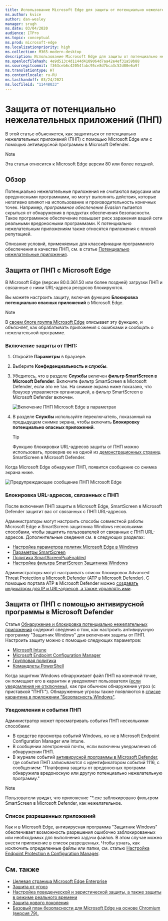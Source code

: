```yaml
---
title: Использование Microsoft Edge для защиты от потенциально нежелательных приложений
ms.author: kvice
author: dan-wesley
manager: srugh
ms.date: 03/04/2020
audience: ITPro
ms.topic: conceptual
ms.prod: microsoft-edge
ms.localizationpriority: high
ms.collection: M365-modern-desktop
description: Использование Microsoft Edge для защиты от потенциально нежелательных приложений
ms.openlocfilehash: 4e9d513c4d1144d4109064d7aa42e4ef31a59b88
ms.sourcegitcommit: f363ceb6c42054fabc95ce8d7bca3c52d80e6a9f
ms.translationtype: HT
ms.contentlocale: ru-RU
ms.lasthandoff: 03/24/2021
ms.locfileid: "11448033"
---
```

# <a name="protect-against-potentially-unwanted-applications-puas"></a>Защита от потенциально нежелательных приложений (ПНП)

В этой статье объясняется, как защититься от потенциально нежелательных приложений (ПНП) с помощью Microsoft Edge или с помощью антивирусной программы в Microsoft Defender.

> [!NOTE]
> Эта статья относится к Microsoft Edge версии 80 или более поздней.

## <a name="overview"></a>Обзор

Потенциально нежелательные приложения не считаются вирусами или вредоносными программами, но могут выполнять действия, которые негативно влияют на использование и производительность конечных точек. Например, *программное обеспечение Evasion* пытается скрыться от обнаружения в продуктах обеспечения безопасности. Такое программное обеспечение повышает риск заражения вашей сети реальными вредоносными программами. К потенциально нежелательным приложениям также относятся приложения с плохой репутацией.

Описание условий, применяемых для классификации программного обеспечения в качестве ПНП, см. в статье [Потенциально нежелательные приложения](/windows/security/threat-protection/intelligence/criteria#potentially-unwanted-application-pua).

## <a name="protect-against-pua-with-microsoft-edge"></a>Защита от ПНП с Microsoft Edge

В Microsoft Edge (версии 80.0.361.50 или более поздней) загрузки ПНП и связанные с ними URL-адреса ресурсов блокируются.

Вы можете настроить защиту, включив функцию **Блокировка потенциально опасных приложений** в Microsoft Edge.

> [!NOTE]
> В [своем блоге группа Microsoft Edge](https://blogs.windows.com/msedgedev/2020/02/27/protecting-users-potentially-unwanted-apps/) описывает эту функцию, и объясняет, как обрабатывать приложения с ошибками и сообщать о нежелательной программе.

### <a name="to-enable-pua-protection"></a>Включение защиты от ПНП:

1. Откройте **Параметры** в браузере.
2. Выберите **Конфиденциальность и службы**.
3. Убедитесь, что в разделе **Службы** включен **фильтр SmartScreen в Microsoft Defender**. Включите фильтр SmartScreen в Microsoft Defender, если это не так. На снимке экрана ниже показано, что браузер управляется организацией, а фильтр SmartScreen в Microsoft Defender включен.

   ![Включение ПНП Microsoft Edge в параметрах](./media/microsoft-edge-potentially-unwanted-apps/security-pua-setup.png)

4. В разделе **Службы** используйте переключатель, показанный на предыдущем снимке экрана, чтобы включить **Блокировку потенциально опасных приложений**.

   > [!TIP]
   > Функцию блокировки URL-адресов защиты от ПНП можно использовать, проверив ее на одной из [демонстрационных страниц](https://demo.smartscreen.msft.net/) SmartScreen в Microsoft Defender.

Когда Microsoft Edge обнаружит ПНП, появится сообщение со снимка экрана ниже.

   ![Предупреждающее сообщение ПНП Microsoft Edge](./media/microsoft-edge-potentially-unwanted-apps/security-pua-msg.png)

### <a name="to-block-against-pua-associated-urls"></a>Блокировка URL-адресов, связанных с ПНП

После включения ПНП защиты в Microsoft Edge, SmartScreen в Microsoft Defender защитит вас от связанных с ПНП URL-адресов.

Администраторы могут настроить способы совместной работы Microsoft Edge и SmartScreen защитника Windows несколькими способами, чтобы защитить пользователей от связанных с ПНП URL-адресов. Дополнительные сведения см. в следующих разделах:

- [Настройка параметров политик Microsoft Edge в Windows](./configure-microsoft-edge.md)
- [Параметры SmartScreen](./microsoft-edge-policies.md#smartscreen-settings)
- [Политика SmartScreenPuaEnabled](./microsoft-edge-policies.md#smartscreenpuaenabled)
- [Настройка фильтра SmartScreen Защитника Windows](/microsoft-edge/deploy/available-policies?source=docs#configure-windows-defender-smartscreen)

Администраторы могут настраивать список блокировок Advanced Threat Protection в Microsoft Defender (ATP в Microsoft Defender). С помощью портала ATP в Microsoft Defender можно [создавать индикаторы для IP и URL-адресов, а также управлять ими](/windows/security/threat-protection/microsoft-defender-atp/manage-indicators#create-indicators-for-ips-and-urlsdomains-preview).

## <a name="protect-against-pua-with-windows-defender-antivirus"></a>Защита от ПНП с помощью антивирусной программы в Microsoft Defender

Статья [Обнаружение и блокировка потенциально нежелательных приложений](/windows/security/threat-protection/windows-defender-antivirus/detect-block-potentially-unwanted-apps-windows-defender-antivirus#windows-defender-antivirus) содержит сведения о том, как настроить антивирусную программу "Защитник Windows" для включения защиты от ПНП. Настроить защиту можно с помощью следующих параметров:

- [Microsoft Intune](/windows/security/threat-protection/windows-defender-antivirus/detect-block-potentially-unwanted-apps-windows-defender-antivirus#use-intune-to-configure-pua-protection)
- [Microsoft Endpoint Configuration Manager](/windows/security/threat-protection/windows-defender-antivirus/detect-block-potentially-unwanted-apps-windows-defender-antivirus#use-configuration-manager-to-configure-pua-protection)
- [Групповая политика](/windows/security/threat-protection/windows-defender-antivirus/detect-block-potentially-unwanted-apps-windows-defender-antivirus#use-group-policy-to-configure-pua-protection)
- [Командлеты PowerShell](/windows/security/threat-protection/windows-defender-antivirus/detect-block-potentially-unwanted-apps-windows-defender-antivirus#use-powershell-cmdlets-to-configure-pua-protection)

Когда защитник Windows обнаруживает файл ПНП на конечной точке, он помещает его в карантин и уведомляет пользователя ([если уведомления не отключены](/windows/security/threat-protection/windows-defender-antivirus/configure-notifications-windows-defender-antivirus)), как при обычном обнаружение угроз (с приставкой "ПНП:"). Обнаруженные угрозы также появляются в [списке карантина в приложении "Безопасность Windows"](/windows/security/threat-protection/windows-defender-antivirus/windows-defender-security-center-antivirus#detection-history).

### <a name="pua-notifications-and-events"></a>Уведомления и события ПНП

Администратор может просматривать события ПНП несколькими способами:

- В средстве просмотра событий Windows, но не в Microsoft Endpoint Configuration Manager или Intune.
- В сообщении электронной почты, если включены уведомления об обнаружении ПНП.
- В журнале событий [антивирусной программы в Microsoft Defender](/windows/security/threat-protection/windows-defender-antivirus/troubleshoot-windows-defender-antivirus), где события ПНП записываются с идентификатором событий 1116, с сообщением: "Платформа защиты от вредоносных программ обнаружила вредоносную или другую потенциально нежелательную программу."

> [!NOTE]
> Пользователи увидят, что приложение "*.exe заблокировано фильтром SmartScreen в Microsoft Defender, как нежелательное.

### <a name="allow-list-an-app"></a>Список разрешенных приложений

Как и в Microsoft Edge, антивирусная программа "Защитник Windows" обеспечивает возможность разрешения ошибочно заблокированных или необходимых для выполнения задачи файлов. В этом случае можно внести приложение в список разрешенных. Чтобы узнать, как исключить определенные файлы или папки, см. статью [Настройка Endpoint Protection в Configuration Manager](/previous-versions/system-center/system-center-2012-R2/hh508770(v=technet.10)#to-exclude-specific-files-or-folders).

## <a name="see-also"></a>См. также

- [Целевая страница Microsoft Edge Enterprise](https://aka.ms/EdgeEnterprise)
- [Защита от угроз](/windows/security/threat-protection/index)
- [Настройка поведенческой и эвристической защиты, а также защиты в режиме реального времени](/windows/security/threat-protection/windows-defender-antivirus/configure-protection-features-windows-defender-antivirus)
- [Защита нового поколения](/windows/security/threat-protection/windows-defender-antivirus/windows-defender-antivirus-in-windows-10)
- [Базовый план безопасности для Microsoft Edge на основе Chromium (версия 79).](https://techcommunity.microsoft.com/t5/microsoft-security-baselines/security-baseline-final-for-chromium-based-microsoft-edge/ba-p/1111863)